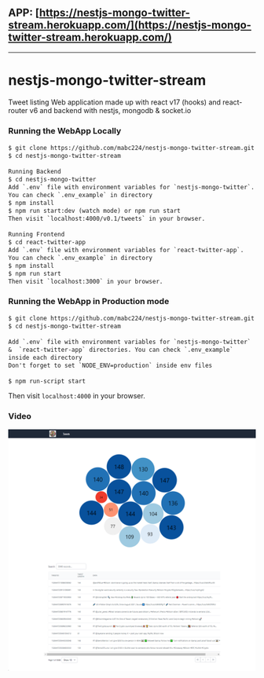 ## APP: [https://nestjs-mongo-twitter-stream.herokuapp.com/](https://nestjs-mongo-twitter-stream.herokuapp.com/)

----------------------------------------

# nestjs-mongo-twitter-stream
Tweet listing Web application made up with react v17 (hooks) and react-router v6 and backend with nestjs,  mongodb & socket.io


### Running the WebApp Locally
````
$ git clone https://github.com/mabc224/nestjs-mongo-twitter-stream.git
$ cd nestjs-mongo-twitter-stream

Running Backend
$ cd nestjs-mongo-twitter
Add `.env` file with environment variables for `nestjs-mongo-twitter`. You can check `.env_example` in directory
$ npm install
$ npm run start:dev (watch mode) or npm run start
Then visit `localhost:4000/v0.1/tweets` in your browser.

Running Frontend
$ cd react-twitter-app
Add `.env` file with environment variables for `react-twitter-app`. You can check `.env_example` in directory
$ npm install
$ npm run start
Then visit `localhost:3000` in your browser.
````


### Running the WebApp in Production mode
````
$ git clone https://github.com/mabc224/nestjs-mongo-twitter-stream.git
$ cd nestjs-mongo-twitter-stream

Add `.env` file with environment variables for `nestjs-mongo-twitter` &  `react-twitter-app` directories. You can check `.env_example` inside each directory
Don't forget to set `NODE_ENV=production` inside env files

$ npm run-script start
````
Then visit `localhost:4000` in your browser.

### Video

[![Watch the video](screenshot/screenshot.png)](screenshot/video.mp4)

